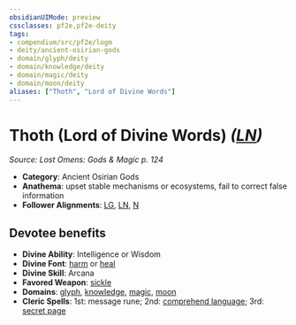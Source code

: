 ```yaml
---
obsidianUIMode: preview
cssclasses: pf2e,pf2e-deity
tags:
- compendium/src/pf2e/logm
- deity/ancient-osirian-gods
- domain/glyph/deity
- domain/knowledge/deity
- domain/magic/deity
- domain/moon/deity
aliases: ["Thoth", "Lord of Divine Words"]
---
```

# Thoth (Lord of Divine Words) *([LN](rules/traits/ln-b1.md "Lawful Neutral Alignment Trait"))*  
*Source: Lost Omens: Gods & Magic p. 124*  

- **Category**: Ancient Osirian Gods
- **Anathema**: upset stable mechanisms or ecosystems, fail to correct false information
- **Follower Alignments**: [LG](rules/traits/lg-b1.md "Lawful Good Alignment Trait"), [LN](rules/traits/ln-b1.md "Lawful Neutral Alignment Trait"), [N](rules/traits/n-b1.md "Neutral Alignment Trait")

## Devotee benefits

- **Divine Ability**: Intelligence or Wisdom
- **Divine Font**: [harm](compendium/spells/harm.md) or [heal](compendium/spells/heal.md)
- **Divine Skill**: Arcana
- **Favored Weapon**: [sickle](compendium/equipment/items/sickle.md)
- **Domains**: [glyph](compendium/setting/domains.md#Glyph), [knowledge](compendium/setting/domains.md#Knowledge), [magic](compendium/setting/domains.md#Magic), [moon](compendium/setting/domains.md#Moon)
- **Cleric Spells**: 1st: message rune; 2nd: [comprehend language](compendium/spells/comprehend-language.md); 3rd: [secret page](compendium/spells/secret-page.md)